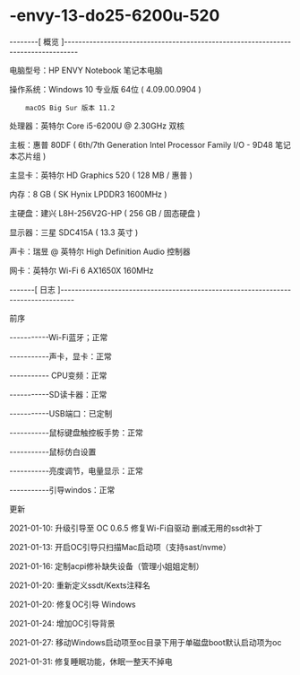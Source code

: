 # -envy-13-do25-6200u-520
--------[ 概览 ]----------------------------------------------------------------------------------

电脑型号：HP ENVY Notebook 笔记本电脑

操作系统：Windows 10 专业版 64位 ( 4.09.00.0904 )

        macOS Big Sur 版本 11.2

处理器：英特尔 Core i5-6200U @ 2.30GHz 双核

主板：惠普 80DF ( 6th/7th Generation Intel Processor Family I/O - 9D48 笔记本芯片组 )

主显卡：英特尔 HD Graphics 520 ( 128 MB / 惠普 )

内存：8 GB ( SK Hynix LPDDR3 1600MHz )

主硬盘：建兴 L8H-256V2G-HP ( 256 GB / 固态硬盘 )

显示器：三星 SDC415A ( 13.3 英寸  )

声卡：瑞昱  @ 英特尔 High Definition Audio 控制器

网卡：英特尔 Wi-Fi 6 AX1650X 160MHz


-------[ 日志 ]----------------------------------------------------------------------------------



前序



-----------Wi-Fi蓝牙；正常

-----------声卡，显卡：正常

----------- CPU变频：正常

-----------SD读卡器：正常

-----------USB端口：已定制

-----------鼠标键盘触控板手势：正常

-----------鼠标仿白设置

-----------亮度调节，电量显示：正常

-----------引导windos：正常




更新




2021-01-10:  升级引导至 OC 0.6.5 修复Wi-Fi自驱动 删减无用的ssdt补丁


2021-01-13:  开启OC引导只扫描Mac启动项（支持sast/nvme）

2021-01-16:  定制acpi修补缺失设备（管理小姐姐定制）

2021-01-20:  重新定义ssdt/Kexts注释名

2021-01-20:  修复OC引导 Windows

2021-01-24:  增加OC引导背景

2021-01-27:  移动Windows启动项至oc目录下用于单磁盘boot默认启动项为oc

2021-01-31:  修复睡眠功能，休眠一整天不掉电


